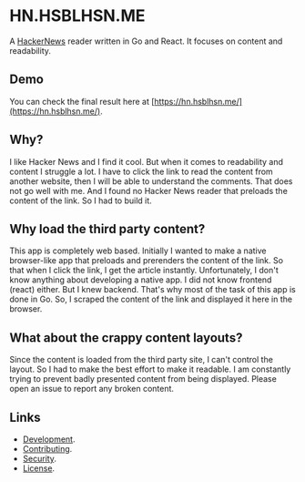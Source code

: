 # HN.HSBLHSN.ME

A [HackerNews](https://news.ycombinator.com/) reader written in Go and React. It focuses on content and readability.

## Demo

You can check the final result here at [https://hn.hsblhsn.me/](https://hn.hsblhsn.me/).

## Why?

I like Hacker News and I find it cool. But when it comes to readability and content I struggle a lot. I have to click
the link to read the content from another website, then I will be able to understand the comments. That does not go well
with me. And I found no Hacker News reader that preloads the content of the link. So I had to build it.

## Why load the third party content?

This app is completely web based. Initially I wanted to make a native browser-like app that preloads and prerenders the
content of the link. So that when I click the link, I get the article instantly. Unfortunately, I don't know anything
about developing a native app. I did not know frontend (react) either. But I knew backend. That's why most of the task
of this app is done in Go. So, I scraped the content of the link and displayed it here in the browser.

## What about the crappy content layouts?

Since the content is loaded from the third party site, I can't control the layout. So I had to make the best effort to
make it readable. I am constantly trying to prevent badly presented content from being displayed. Please open an issue
to report any broken content.

## Links

- [Development](docs/development.md).
- [Contributing](CONTRIBUTING.md).
- [Security](SECURITY.md).
- [License](LICENSE).





